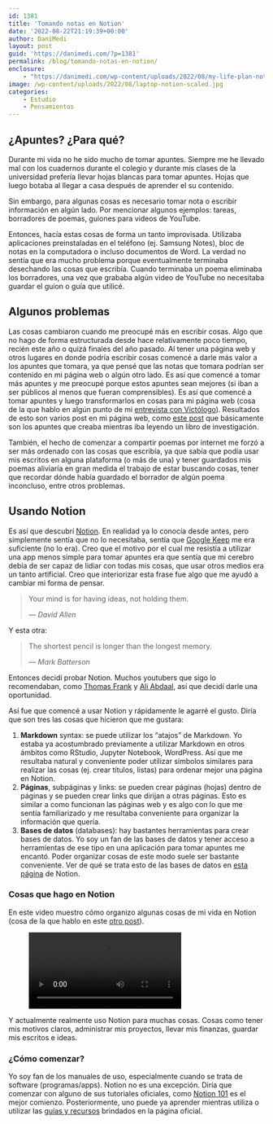 ```yaml
---
id: 1381
title: 'Tomando notas en Notion'
date: '2022-08-22T21:19:39+00:00'
author: DaniMedi
layout: post
guid: 'https://danimedi.com/?p=1381'
permalink: /blog/tomando-notas-en-notion/
enclosure:
    - "https://danimedi.com/wp-content/uploads/2022/08/my-life-plan-notion-tour.mp4\n948966\nvideo/mp4\n"
image: /wp-content/uploads/2022/08/laptop-notion-scaled.jpg
categories:
    - Estudio
    - Pensamientos
---
```


## ¿Apuntes? ¿Para qué?

Durante mi vida no he sido mucho de tomar apuntes. Siempre me he llevado mal con los cuadernos durante el colegio y durante mis clases de la universidad prefería llevar hojas blancas para tomar apuntes. Hojas que luego botaba al llegar a casa después de aprender el su contenido.

Sin embargo, para algunas cosas es necesario tomar nota o escribir información en algún lado. Por mencionar algunos ejemplos: tareas, borradores de poemas, guiones para videos de YouTube.

Entonces, hacía estas cosas de forma un tanto improvisada. Utilizaba aplicaciones preinstaladas en el teléfono (ej. Samsung Notes), bloc de notas en la computadora o incluso documentos de Word. La verdad no sentía que era mucho problema porque eventualmente terminaba desechando las cosas que escribía. Cuando terminaba un poema eliminaba los borradores, una vez que grababa algún video de YouTube no necesitaba guardar el guion o guía que utilicé.

## Algunos problemas

Las cosas cambiaron cuando me preocupé más en escribir cosas. Algo que no hago de forma estructurada desde hace relativamente poco tiempo, recién este año o quizá finales del año pasado. Al tener una página web y otros lugares en donde podría escribir cosas comencé a darle más valor a los apuntes que tomara, ya que pensé que las notas que tomara podrían ser contenido en mi página web o algún otro lado. Es así que comencé a tomar más apuntes y me preocupé porque estos apuntes sean mejores (si iban a ser públicos al menos que fueran comprensibles). Es así que comencé a tomar apuntes y luego transformarlos en cosas para mi página web (cosa de la que hablo en algún punto de mi [entrevista con Victólogo](https://youtu.be/HCAg0EEZhk8)). Resultados de esto son varios post en mi página web, como [este post](https://danimedi.com/blog/resena-libro-designing-clinical-research/) que básicamente son los apuntes que creaba mientras iba leyendo un libro de investigación.

También, el hecho de comenzar a compartir poemas por internet me forzó a ser más ordenado con las cosas que escribía, ya que sabía que podía usar mis escritos en alguna plataforma (o más de una) y tener guardados mis poemas aliviaría en gran medida el trabajo de estar buscando cosas, tener que recordar dónde había guardado el borrador de algún poema inconcluso, entre otros problemas.

## Usando Notion

Es así que descubrí [Notion](https://www.notion.so/). En realidad ya lo conocía desde antes, pero simplemente sentía que no lo necesitaba, sentía que [Google Keep](https://keep.google.com/#home) me era suficiente (no lo era). Creo que el motivo por el cual me resistía a utilizar una app menos simple para tomar apuntes era que sentía que mi cerebro debía de ser capaz de lidiar con todas mis cosas, que usar otros medios era un tanto artificial. Creo que interiorizar esta frase fue algo que me ayudó a cambiar mi forma de pensar.

> Your mind is for having ideas, not holding them.
> 
> <cite>— David Allen</cite>

Y esta otra:

> The shortest pencil is longer than the longest memory.
> 
> <cite>— Mark Batterson</cite>

Entonces decidí probar Notion. Muchos youtubers que sigo lo recomendaban, como [Thomas Frank](https://www.youtube.com/c/Thomasfrank) y [Ali Abdaal](https://www.youtube.com/c/aliabdaal), así que decidí darle una oportunidad.

Así fue que comencé a usar Notion y rápidamente le agarré el gusto. Diría que son tres las cosas que hicieron que me gustara:

1. **Markdown** syntax: se puede utilizar los “atajos” de Markdown. Yo estaba ya acostumbrado previamente a utilizar Markdown en otros ámbitos como RStudio, Jupyter Notebook, WordPress. Así que me resultaba natural y conveniente poder utilizar símbolos similares para realizar las cosas (ej. crear títulos, listas) para ordenar mejor una página en Notion.
2. **Páginas**, subpáginas y links: se pueden crear páginas (hojas) dentro de páginas y se pueden crear links que dirijan a otras páginas. Esto es similar a como funcionan las páginas web y es algo con lo que me sentía familiarizado y me resultaba conveniente para organizar la información que quería.
3. **Bases de datos** (databases): hay bastantes herramientas para crear bases de datos. Yo soy un fan de las bases de datos y tener acceso a herramientas de ese tipo en una aplicación para tomar apuntes me encantó. Poder organizar cosas de este modo suele ser bastante conveniente. Ver de qué se trata esto de las bases de datos en [esta página](https://www.notion.so/help/intro-to-databases) de Notion.

### Cosas que hago en Notion

En este video muestro cómo organizo algunas cosas de mi vida en Notion (cosa de la que hablo en este [otro post](https://danimedi.com/blog/mi-nueva-forma-de-organizar-mi-vida/)).

<figure class="wp-block-video"><video controls="" src="https://danimedi.com/wp-content/uploads/2022/08/my-life-plan-notion-tour.mp4"></video></figure>Y actualmente realmente uso Notion para muchas cosas. Cosas como tener mis motivos claros, administrar mis proyectos, llevar mis finanzas, guardar mis escritos e ideas.

### ¿Cómo comenzar?

Yo soy fan de los manuales de uso, especialmente cuando se trata de software (programas/apps). Notion no es una excepción. Diría que comenzar con alguno de sus tutoriales oficiales, como [Notion 101](https://www.notion.so/help/category/notion-101) es el mejor comienzo. Posteriormente, uno puede ya aprender mientras utiliza o utilizar las [guías y recursos](https://www.notion.so/help/reference) brindados en la página oficial.